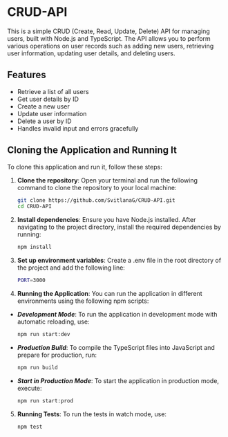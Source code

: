 # CRUD-API

This is a simple CRUD (Create, Read, Update, Delete) API for managing users, built with Node.js and TypeScript. The API allows you to perform various operations on user records such as adding new users, retrieving user information, updating user details, and deleting users.

## Features

- Retrieve a list of all users
- Get user details by ID
- Create a new user
- Update user information
- Delete a user by ID
- Handles invalid input and errors gracefully

## Cloning the Application and Running It

To clone this application and run it, follow these steps:

1. **Clone the repository**:
   Open your terminal and run the following command to clone the repository to your local machine:
   ```bash
   git clone https://github.com/SvitlanaG/CRUD-API.git
   cd CRUD-API
   ```
2. **Install dependencies**:
   Ensure you have Node.js installed. After navigating to the project directory, install the required dependencies by running:
   ```bash
   npm install
   ```
3. **Set up environment variables**:
   Create a .env file in the root directory of the project and add the following line:
   ```bash
   PORT=3000
   ```
4. **Running the Application**: You can run the application in different environments using the following npm scripts:

- **_Development Mode_**: To run the application in development mode with automatic reloading, use:

  ```bash
  npm run start:dev
  ```

- **_Production Build_**: To compile the TypeScript files into JavaScript and prepare for production, run:

  ```bash
  npm run build
  ```

- **_Start in Production Mode_**: To start the application in production mode, execute:

  ```bash
  npm run start:prod
  ```

5. **Running Tests**: To run the tests in watch mode, use:
   ```bash
   npm test
   ```
